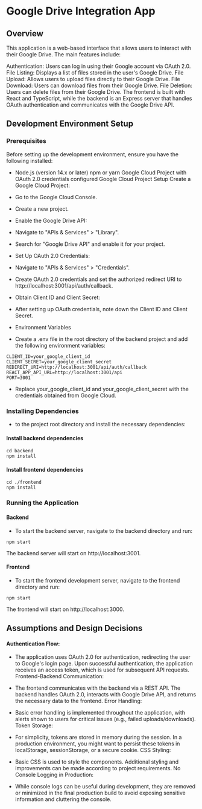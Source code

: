 # Google Drive Integration App
## Overview
This application is a web-based interface that allows users to interact with their Google Drive. The main features include:

Authentication: Users can log in using their Google account via OAuth 2.0.
File Listing: Displays a list of files stored in the user's Google Drive.
File Upload: Allows users to upload files directly to their Google Drive.
File Download: Users can download files from their Google Drive.
File Deletion: Users can delete files from their Google Drive.
The frontend is built with React and TypeScript, while the backend is an Express server that handles OAuth authentication and communicates with the Google Drive API.

## Development Environment Setup
### Prerequisites
Before setting up the development environment, ensure you have the following installed:

- Node.js (version 14.x or later)
npm or yarn
Google Cloud Project with OAuth 2.0 credentials configured
Google Cloud Project Setup
Create a Google Cloud Project:

- Go to the Google Cloud Console.
- Create a new project.
- Enable the Google Drive API:

- Navigate to "APIs & Services" > "Library".
- Search for "Google Drive API" and enable it for your project.
- Set Up OAuth 2.0 Credentials:

- Navigate to "APIs & Services" > "Credentials".
- Create OAuth 2.0 credentials and set the authorized redirect URI to http://localhost:3001/api/auth/callback.
- Obtain Client ID and Client Secret:

- After setting up OAuth credentials, note down the Client ID and Client Secret.
- Environment Variables
- Create a .env file in the root directory of the backend project and add the following environment variables:

```
CLIENT_ID=your_google_client_id
CLIENT_SECRET=your_google_client_secret
REDIRECT_URI=http://localhost:3001/api/auth/callback
REACT_APP_API_URL=http://localhost:3001/api
PORT=3001
```
- Replace your_google_client_id and your_google_client_secret with the credentials obtained from Google Cloud.

### Installing Dependencies
-  to the project root directory and install the necessary dependencies:


#### Install backend dependencies
```
cd backend
npm install
```

#### Install frontend dependencies
```
cd ./frontend
npm install
```

### Running the Application
#### Backend
- To start the backend server, navigate to the backend directory and run:

```
npm start
```
The backend server will start on http://localhost:3001.


#### Frontend
- To start the frontend development server, navigate to the frontend directory and run:

```
npm start
```
The frontend will start on http://localhost:3000.


## Assumptions and Design Decisions
#### Authentication Flow:

- The application uses OAuth 2.0 for authentication, redirecting the user to Google's login page. Upon successful authentication, the application receives an access token, which is used for subsequent API requests.
Frontend-Backend Communication:

- The frontend communicates with the backend via a REST API. The backend handles OAuth 2.0, interacts with Google Drive API, and returns the necessary data to the frontend.
Error Handling:

- Basic error handling is implemented throughout the application, with alerts shown to users for critical issues (e.g., failed uploads/downloads).
Token Storage:

- For simplicity, tokens are stored in memory during the session. In a production environment, you might want to persist these tokens in localStorage, sessionStorage, or a secure cookie.
CSS Styling:

- Basic CSS is used to style the components. Additional styling and improvements can be made according to project requirements.
No Console Logging in Production:

- While console logs can be useful during development, they are removed or minimized in the final production build to avoid exposing sensitive information and cluttering the console.